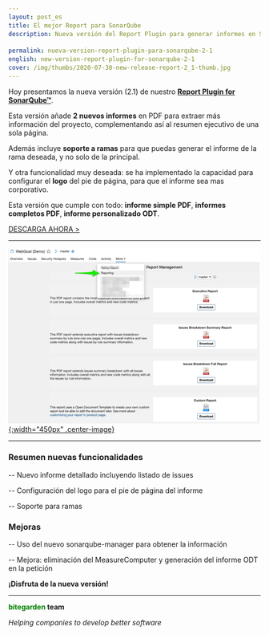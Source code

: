 ```yaml
---
layout: post_es
title: El mejor Report para SonarQube
description: Nueva versión del Report Plugin para generar informes en SonarQube ahora ya podrás generar el informe que tu quieras (simple, completo o personalizado).

permalink: nueva-version-report-plugin-para-sonarqube-2-1
english: new-version-report-plugin-for-sonarqube-2-1
cover: /img/thumbs/2020-07-30-new-release-report-2_1-thumb.jpg
---
```


Hoy presentamos la nueva versión (2.1) de nuestro [**Report Plugin for SonarQube&trade;**](/es/sonarqube-report).

Esta versión añade **2 nuevos  informes** en PDF para extraer más información del proyecto, complementando así al resumen ejecutivo de una sola página.

 Además incluye **soporte a ramas** para que puedas generar el informe de la rama deseada, y no solo de la principal.

 Y otra funcionalidad muy deseada: se  ha implementado la capacidad para configurar el **logo** del pie de  página, para que el informe sea mas corporativo.

 Esta versión que  cumple con todo: **informe simple PDF**, **informes completos PDF**, **informe personalizado ODT**.

<a href="/es/sonarqube-report-trial-form" class="btn btn-primary btn-call-to-action fancybox">DESCARGA AHORA ></a>

---

[![Sample Report](/img/sonarqube-report/sonarqube-report-plugin-new-release-2-1.png){:width="450px" .center-image}](/sonarqube-report)

---

### Resumen nuevas funcionalidades

-- Nuevo informe detallado incluyendo listado de issues

-- Configuración del logo para el pie de página del informe

-- Soporte para ramas

### Mejoras

-- Uso del nuevo sonarqube-manager para obtener la información

-- Mejora: eliminación del MeasureComputer y generación del informe ODT en la petición


**¡Disfruta de la nueva versión!**

---
**<span style="color: green">bitegarden</span> team**

_Helping companies to develop better software_
